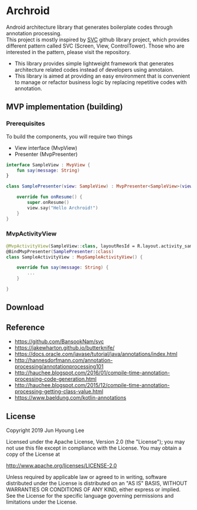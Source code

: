 # Archroid
Android architecture library that generates boilerplate codes through annotation processing.<br/>
This project is mostly inspired by [SVC](https://github.com/BansookNam/svc) github library project, which provides different pattern called SVC (Screen, View, ControlTower). Those who are interested in the pattern, please visit the repository.
- This library provides simple lightweight framework that generates architecture related codes instead of developers using annotaion.
- This library is aimed at providing an easy environment that is convenient to manage or refactor business logic by replacing repetitive codes with annotation.

## MVP implementation (building) 
### Prerequisites
To build the components, you will require two things
- View interface (MvpView)
- Presenter (MvpPresenter)
  
```kotlin
interface SampleView : MvpView {
    fun say(message: String)
}

class SamplePresenter(view: SampleView) : MvpPresenter<SampleView>(view) {

    override fun onResume() {
        super.onResume()
        view.say("Hello Archroid!")
    }
}
```

### MvpActivityView
```kotlin
@MvpActivityView(SampleView::class, layoutResId = R.layout.activity_sample)
@BindMvpPresenter(SamplePresenter::class)
class SampleActivityView : MvpSampleActivityView() {

    override fun say(message: String) {
        ...
    }

}
```

## Download
## Reference
- https://github.com/BansookNam/svc
- https://jakewharton.github.io/butterknife/
- https://docs.oracle.com/javase/tutorial/java/annotations/index.html
- http://hannesdorfmann.com/annotation-processing/annotationprocessing101
- http://hauchee.blogspot.com/2016/01/compile-time-annotation-processing-code-generation.html
- http://hauchee.blogspot.com/2015/12/compile-time-annotation-processing-getting-class-value.html
- https://www.baeldung.com/kotlin-annotations

## License
Copyright 2019 Jun Hyoung Lee

Licensed under the Apache License, Version 2.0 (the "License");
you may not use this file except in compliance with the License.
You may obtain a copy of the License at

   http://www.apache.org/licenses/LICENSE-2.0

Unless required by applicable law or agreed to in writing, software
distributed under the License is distributed on an "AS IS" BASIS,
WITHOUT WARRANTIES OR CONDITIONS OF ANY KIND, either express or implied.
See the License for the specific language governing permissions and
limitations under the License.

